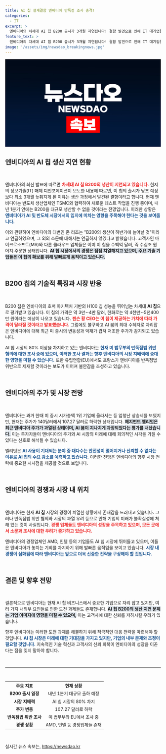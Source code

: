 ```yaml
---
title: AI 칩 설계결함 엔비디아 반독점 조사 충격!
categories:
  - IT
excerpt: >
  엔비디아의 차세대 AI 칩 B200 출시가 3개월 지연됩니다! 결함 발견으로 인해 IT 대기업들과의 경쟁이 치열한 상황에서, 엔비디아의 향후 전략에 주목이 필요합니다.
feature_text: >
  엔비디아의 차세대 AI 칩 B200 출시가 3개월 지연됩니다! 결함 발견으로 인해 IT 대기업들과의 경쟁이 치열한 상황에서, 엔비디아의 향후 전략에 주목이 필요합니다.
image: '/assets/img/newsdao_breakingnews.jpg'
---
```


<p><img src="/assets/img/newsdao_breakingnews.jpg" alt="implanttips 속보" /></p>

<h2 data-ke-size="size26">엔비디아의 AI 칩 생산 지연 현황</h2>

<p data-ke-size="size16">&nbsp;</p>

<p>엔비디아의 최신 발표에 따르면 <b><span style="color: #ee2323;">차세대 AI 칩 B200의 생산이 지연되고 있습니다.</span></b> 현지의 정보기술(IT) 매체 디인포메이션이 보도한 내용에 따르면, 이 칩의 출시가 당초 예정보다 최소 3개월 늦춰지게 된 이유는 생산 과정에서 발견된 결함이라고 합니다. 현재 엔비디아는 반도체 생산업체인 TSMC와 협력하여 새로운 테스트 작업을 진행 중이며, 내년 1분기 안에는 B200을 대규모 생산할 수 없을 것이라는 전망입니다. 이러한 상황은 <b><span style="color: #1a5490;">엔비디아가 AI 및 반도체 시장에서의 입지에 미치는 영향을 주목해야 한다는 것을 보여줍니다.</span></b></p>

<p>이와 관련하여 엔비디아의 대변인 존 리조는 "B200의 생산이 하반기에 늘어날 것"이라고 언급하였으며, 그 외의 소문에 대해서는 언급하지 않겠다고 밝혔습니다. 고객사인 마이크로소프트(MS)와 다른 클라우드 업체들은 이미 이 칩을 수백억 달러, 즉 수십조 원어치 주문한 상태입니다. <b><span style="background-color: #21538527;">AI 칩 시장에서의 경쟁은 점점 치열해지고 있으며, 주요 기술 기업들은 이 칩의 확보를 위해 발빠르게 움직이고 있습니다.</span></b></p>

<p data-ke-size="size16">&nbsp;</p>

<h2 data-ke-size="size26">B200 칩의 기술적 특징과 시장 반응</h2>

<p data-ke-size="size16">&nbsp;</p>

<p>B200 칩은 엔비디아의 호퍼 아키텍처 기반의 H100 칩 성능을 뛰어넘는 차세대 <b>AI 칩</b>으로 평가받고 있습니다. 이 칩의 가격은 약 3만∼4만 달러, 한화로는 약 4천만∼5천400만 원이라는 예상이 나오고 있습니다. <b><span style="color: #ee2323;">젠슨 황 CEO는 이 칩이 제공하는 가치에 따라 가격이 달라질 것이라고 발표했습니다.</span></b> 그럼에도 불구하고 AI 붐의 최대 수혜자로 자리잡은 엔비디아에 대해 최근 미 증시의 변동성과 악재가 겹쳐 저조한 주가가 감지되고 있습니다.</p>

<p>AI 칩 시장의 80% 이상을 차지하고 있는 엔비디아는 <b><span style="color: #1a5490;">현재 미 법무부의 반독점법 위반 혐의에 대한 조사 중에 있으며, 이러한 조사 결과는 향후 엔비디아의 시장 지배력에 중대한 영향을 미칠 수 있습니다.</span></b> 또한 유럽연합(EU)에서도 프랑스가 엔비디아를 반독점법 위반으로 제재할 것이라는 보도가 이어져 불안감을 조성하고 있습니다.</p>

<p data-ke-size="size16">&nbsp;</p>

<h2 data-ke-size="size26">엔비디아의 주가 및 시장 전망</h2>

<p data-ke-size="size16">&nbsp;</p>

<p>엔비디아는 과거 한때 미 증시 시가총액 1위 기업에 올라서는 등 엄청난 상승세를 보였지만, 현재는 주가가 140달러에서 107.27 달러로 하락한 상태입니다. <b><span style="background-color: #21538527;">헤지펀드 엘리엇은 최근 엔비디아 주가가 과열된 상태이며, AI 붐이 지나치게 과장되었다는 평가를 내놨습니다.</span></b> 이는 투자자들이 엔비디아의 주가와 AI 시장의 미래에 대해 회의적인 시각을 가질 수 있다는 신호로 해석될 수 있습니다.</p>

<p>엘리엇은 <b><span style="color: #1a5490;">AI 사용이 기대되는 분야 중 대다수는 안전성이 떨어지거나 신뢰할 수 없다는 이유로 AI 칩의 수요 감소를 예측하고 있습니다.</span></b> 이러한 전망은 엔비디아의 향후 시장 전략에 중요한 시사점을 제공할 것으로 보입니다.</p>

<p data-ke-size="size16">&nbsp;</p>

<h2 data-ke-size="size26">엔비디아의 경쟁과 시장 내 위치</h2>

<p data-ke-size="size16">&nbsp;</p>

<p>엔비디아는 현재 <b>AI 칩</b> 시장의 경쟁이 치열한 상황에서 존재감을 드러내고 있습니다. 그러나 반독점법 위반 혐의와 시장의 과열 우려 등으로 인해 기업의 미래가 불확실성에 처해 있는 것이 사실입니다. <b><span style="color: #ee2323;">경쟁 업체들도 엔비디아의 성장을 주목하고 있으며, 모든 곳에서 소문과 조사에 대한 우려가 증가하고 있습니다.</span></b></p>

<p>엔비디아의 경쟁업체인 AMD, 인텔 등의 기업들도 AI 칩 시장에 뛰어들고 있으며,  이들은 엔비디아가 놓치는 기회를 차지하기 위해 발빠른 움직임을 보이고 있습니다. <b><span style="color: #1a5490;">시장 내 경쟁이 심화됨에 따라 엔비디아는 앞으로 더욱 신중한 전략을 구상해야 할 것입니다.</span></b></p>

<p data-ke-size="size16">&nbsp;</p>

<h2 data-ke-size="size26">결론 및 향후 전망</h2>

<p data-ke-size="size16">&nbsp;</p>

<p>결론적으로 엔비디아는 현재 AI 칩 비즈니스에서 중요한 기업으로 자리 잡고 있지만, 여러 가지 내외부 요인들로 인한 도전 과제들도 존재합니다. <b><span style="background-color: #21538527;">AI 칩 B200의 생산 지연 문제는 기업 이미지에 영향을 미칠 수 있으며,</span></b> 이는 고객사에 대한 신뢰를 저하시킬 우려가 있습니다. </p>

<p>향후 엔비디아는 이러한 도전 과제를 해결하기 위해 적극적인 대응 전략을 마련해야 할 것입니다. <b><span style="color: #1a5490;">AI 칩 시장은 미래에 대한 기대감을 가지고 있지만, 기업의 내부 문제와 조정이 필요할 것입니다.</span></b> 지속적인 기술 혁신과 고객사의 신뢰 회복이 엔비디아의 성장을 이끈다는 점을 잊지 말아야 합니다. </p>

<p data-ke-size="size16">&nbsp;</p>

<hr>

<p data-ke-size="size16">&nbsp;</p>

<table style="width: 100%; border-collapse: collapse;">
    <tbody>
        <tr>
            <td style="text-align: center; height: 17px;"><b>주요 지표</b></td>
            <td style="text-align: center; height: 17px;"><b>현재 상황</b></td>
        </tr>
        <tr>
            <td style="text-align: center; height: 17px;"><b>B200 출시 일정</b></td>
            <td style="text-align: center; height: 17px;">내년 1분기 대규모 출하 예정</td>
        </tr>
        <tr>
            <td style="text-align: center; height: 17px;"><b>시장 지배력</b></td>
            <td style="text-align: center; height: 17px;">AI 칩 시장의 80% 차지</td>
        </tr>
        <tr>
            <td style="text-align: center; height: 17px;"><b>주가 변동</b></td>
            <td style="text-align: center; height: 17px;">107.27 달러로 하락</td>
        </tr>
        <tr>
            <td style="text-align: center; height: 17px;"><b>반독점법 위반 조사</b></td>
            <td style="text-align: center; height: 17px;">미 법무부와 EU에서 조사 중</td>
        </tr>
        <tr>
            <td style="text-align: center; height: 17px;"><b>경쟁 상황</b></td>
            <td style="text-align: center; height: 17px;">AMD, 인텔 등 경쟁업체들 존재</td>
        </tr>
    </tbody>
</table> 

<p data-ke-size="size16">&nbsp;</p>
실시간 뉴스 속보는, <a href="https://newsdao.kr" rel="dofollow">https://newsdao.kr</a>



